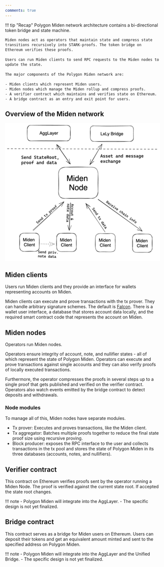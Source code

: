 ```yaml
---
comments: true
---
```


!!! tip "Recap"
    Polygon Miden network architecture contains a bi-directional token bridge and state machine. 

    Miden nodes act as operators that maintain state and compress state transitions recursively into STARK-proofs. The token bridge on Ethereum verifies these proofs. 

    Users can run Miden clients to send RPC requests to the Miden nodes to update the state.

    The major components of the Polygon Miden network are:

    - Miden clients which represent Miden users.
    - Miden nodes which manage the Miden rollup and compress proofs.
    - A verifier contract which maintains and verifies state on Ethereum.
    - A bridge contract as an entry and exit point for users.

## Overview of the Miden network

![Miden architecture overview](../img/network/architecture-overview.png)

## Miden clients

Users run Miden clients and they provide an interface for wallets representing accounts on Miden. 

Miden clients can execute and prove transactions with the tx prover. They can handle arbitrary signature schemes. The default is [Falcon](https://falcon-sign.info/). There is a wallet user interface, a database that stores account data locally, and the required smart contract code that represents the account on Miden.

## Miden nodes

Operators run Miden nodes. 

Operators ensure integrity of account, note, and nullifier states - all of which represent the state of Polygon Miden. Operators can execute and prove transactions against single accounts and they can also verify proofs of locally executed transactions. 

Furthermore, the operator compresses the proofs in several steps up to a single proof that gets published and verified on the verifier contract. Operators also watch events emitted by the bridge contract to detect deposits and withdrawals.

### Node modules

To manage all of this, Miden nodes have separate modules. 

- Tx prover: Executes and proves transactions, like the Miden client.
- Tx aggregator: Batches multiple proofs together to reduce the final state proof size using recursive proving.
- Block producer: exposes the RPC interface to the user and collects transactions in the tx pool and stores the state of Polygon Miden in its three databases (accounts, notes, and nullifiers).

## Verifier contract

This contract on Ethereum verifies proofs sent by the operator running a Miden Node. The proof is verified against the current state root. If accepted the state root changes.

!!! note
    - Polygon Miden will integrate into the AggLayer. 
    - The specific design is not yet finalized.

## Bridge contract

This contract serves as a bridge for Miden users on Ethereum. Users can deposit their tokens and get an equivalent amount minted and sent to the specified address on Polygon Miden.

!!! note
    - Polygon Miden will integrate into the AggLayer and the Unified Bridge. 
    - The specific design is not yet finalized.